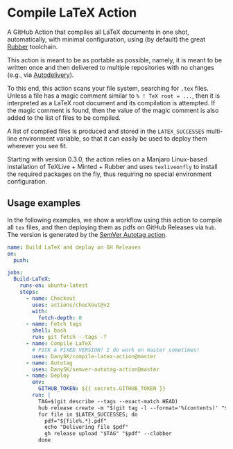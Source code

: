# Compile LaTeX Action

A GitHub Action that compiles all LaTeX documents in one shot, automatically,
with minimal configuration,
using (by default) the great [Rubber](https://gitlab.com/latex-rubber/rubber/) toolchain.

This action is meant to be as portable as possible, namely,
it is meant to be written once and then delivered to multiple repositories with no changes (e.g., via [Autodelivery](https://github.com/marketplace/actions/autodelivery)).

To this end, this action scans your file system, searching for `.tex` files.
Unless a file has a magic comment similar to `% ! TeX root = ...`,
then it is interpreted as a LaTeX root document and its compilation is attempted.
If the magic comment is found, then the value of the magic comment is also added to the list of files to be compiled.

A list of compiled files is produced and stored in the `LATEX_SUCCESSES` multi-line environment variable,
so that it can easily be used to deploy them wherever you see fit.

Starting with version 0.3.0, the action relies on a Manjaro Linux-based installation of TeXLive + Minted + Rubber and uses `texliveonfly` to install the required packages on the fly, thus requiring no special environment configuration.

## Usage examples

In the following examples, we show a workflow using this action to compile all `tex` files, and then deploying them as pdfs on GitHub Releases via `hub`.
The version is generated by the [SemVer Autotag action](https://github.com/marketplace/actions/semver-autotag).

```yaml
name: Build LaTeX and deploy on GH Releases
on:
  push:

jobs:
  Build-LaTeX:
    runs-on: ubuntu-latest
    steps:
      - name: Checkout
        uses: actions/checkout@v2
        with:
          fetch-depth: 0
      - name: Fetch tags
        shell: bash
        run: git fetch --tags -f
      - name: Compile LaTeX
        # PICK A FIXED VERSION! I do work on master sometimes!
        uses: DanySK/compile-latex-action@master
      - name: Autotag
        uses: DanySK/semver-autotag-action@master
      - name: Deploy
        env:
          GITHUB_TOKEN: ${{ secrets.GITHUB_TOKEN }}
        run: |
          TAG=$(git describe --tags --exact-match HEAD)
          hub release create -m "$(git tag -l --format='%(contents)' "$TAG")" "$TAG" || true
          for file in $LATEX_SUCCESSES; do
            pdf="${file%.*}.pdf"
            echo "Delivering file $pdf"
            gh release upload "$TAG" "$pdf" --clobber
          done